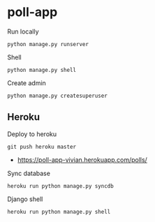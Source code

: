 # poll-app

Run locally
```
python manage.py runserver
```
Shell
```
python manage.py shell
```
Create admin
```
python manage.py createsuperuser
```

Heroku
----

Deploy to heroku
```
git push heroku master
```
* https://poll-app-vivian.herokuapp.com/polls/

Sync database
```
heroku run python manage.py syncdb
```
Django shell
```
heroku run python manage.py shell
```
